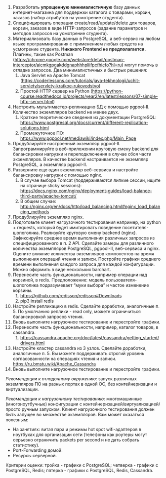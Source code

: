 1. Разработать **упрощенную минималистичную** базу данных интернет-магазина для поддержки каталога с товарами, корзин,
   заказов (набор атрибутов на усмотрение студента).
2. Специфицировать операции create/read/update/delete для товаров, корзин, заказов в виде HTTP-запросов (задание
   параметров и методов запросов на усмотрение студента).
3. Материализовать базу данных в PostgreSQL, а веб-сервис на любом языке программирования с применением любых средств на
   усмотрение студента. **Никакого Frontend не предполагается.** Плагины, такие как
   Postman (https://chrome.google.com/webstore/detail/postman-interceptor/aicmkgpgakddgnaphhhpliifpcfhicfo?hl=ru) могут
   помочь в отладке запросов. Два минималистичных и быстрых решения:
    1. Java Servlet на Apache
       Tomcat (https://coderlessons.com/tutorials/java-tekhnologii/uchit-servlety/servlety-kratkoe-rukovodstvo)
    2. Простой HTTP сервер на
       Python (https://python-course.readthedocs.io/projects/year2/en/latest/lessons/07-simple-http-server.html)
4. Настроить мультимастер-репликацию БД с помощью pgpool-II. Количество экземпляров backend не менее двух.
    1. Краткие теоретические сведения из документации
       PostgreSQL: https://www.postgresql.org/docs/current/different-replication-solutions.html
    2. Промежуточное ПО: https://www.pgpool.net/mediawiki/index.php/Main_Page
5. Продублируйте настроенный экземпляр pgpool-II. Запрограммируйте в веб-приложении круговую смену backend для
   балансировки нагрузки и переподключения в случае сбоя части экземпляров. В качестве backend настраивается не
   экземпляр PostgreSQL, а экземпляр pgpool-II.
6. Разверните еще один экземпляр веб-сервиса и настройте балансировку нагрузки с помощью nginx.
    1. В случае выбора Tomcat (поддерживаются липкие сессии, ищите на странице sticky
       sessions): https://docs.nginx.com/nginx/deployment-guides/load-balance-third-party/apache-tomcat/
    2. В общем случае: http://nginx.org/en/docs/http/load_balancing.html#nginx_load_balancing_methods
7. Продублируйте экземпляр nginx.
8. Подготовьте клиент нагрузочного тестирования например, на python + requests, который будет имитировать поведение
   посетителя-шопоголика. Реализуйте круговую смену backend (nginx). Зафиксируйте среднее время выполнения различных
   запросов из специфицированного в п. 2 API. Сделайте замеры для различного количества экземпляров PostgreSQL,
   pgpool-II, веб-сервиса и nginx. Оцените влияние количества экземпляров компонентов на время выполнения операций
   чтения и записи. Постройте графики среднего времени выполнения каждого запроса для каждой конфигурации. Можно
   оформить в виде нескольких barchart.
9. Перенесите часть функциональности, например операции над корзиной, в redis. Предположение: модель
   пользователя-шопоголика подразумевает “муки выбора” и частое изменение корзины.
    1. https://github.com/redisson/redisson#Downloads
    2. pip3 install redis
10. Настройте репликацию в redis. Сделайте доработки, аналогичные п. 5. По умолчанию реплики - read only, можете
    ограничиться балансировкой запросов чтения.
11. Вновь выполните нагрузочное тестирование и перестройте графики.
12. Перенесите часть функциональности, например, каталог товаров, в cassandra.
    1. https://cassandra.apache.org/doc/latest/cassandra/getting_started/drivers.html
13. Настройте кластер cassandra из 3 узлов. Сделайте доработки, аналогичные п. 5. Вы можете поддерживать строгий уровень
    согласованности на операциях чтения и записи. https://ru.bmstu.wiki/Apache_Cassandra
14. Вновь выполните нагрузочное тестирование и перестройте графики.

*Рекомендации к отладочному окружению:* запуск различных экземпляров ПО на разных портах в одной ОС, без контейнеризации
и виртуализации.

*Рекомендации к нагрузочному тестированию:* многомашинные (многоноутбучные) конфигурации с
контейнеризацией/виртуализацией/просто ручным запуском. Клиент нагрузочного тестирования должен быть запущен во
множестве экземпляров. Вам может оказаться полезным:

- На занятиях: витая пара и режимы hot spot wifi-адаптеров в ноутбуках для организации сети (телефоны как роутеры могут
  серьезно ограничить packets per second и не дать собрать статистику).
- Port-Forwarding домой.
- Ресурсы серверной.

Критерии оценки: тройка - графики с PostgreSQL; четверка - графики с PostgreSQL, Redis; пятерка - графики с PostgreSQL,
Redis, Cassandra.